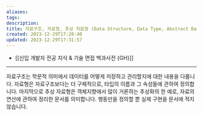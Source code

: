 ```yaml
---
aliases: 
tags: 
description:
title: 자료구조, 자료형, 추상 자료형 (Data Structure, Data Type, Abstract Data Type)의 차이점에 대하여 설명해 보세요
created: 2023-12-29T17:28:40
updated: 2023-12-29T17:31:57
---
```

- [[신입 개발자 전공 지식 & 기술 면접 백과사전 {GH}]]
---

자료구조는 학문적 의미에서 데이터를 어떻게 저장하고 관리할지에 대한 내용을 다룹니다. 자료형은 자료구조보다는 더 구체적으로, 타입의 이름과 그 속성들에 관하여 정의합니다. 마지막으로 추상 자료형은 객체지향에서 많이 거론하는 추상화의 한 예로, 자료의 연산에 관하여 정리한 문서를 의미합니다. 행동만을 정의할 뿐 실제 구현을 문서에 적지 않습니다.
